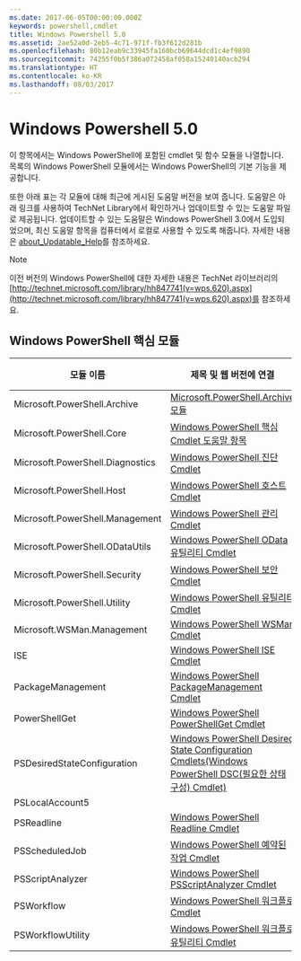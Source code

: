 ```yaml
---
ms.date: 2017-06-05T00:00:00.000Z
keywords: powershell,cmdlet
title: Windows Powershell 5.0
ms.assetid: 2ae52a0d-2eb5-4c71-971f-fb3f612d281b
ms.openlocfilehash: 80b12eab9c33945fa160bcb69644dcd1c4ef9890
ms.sourcegitcommit: 74255f0b5f386a072458af058a15240140acb294
ms.translationtype: HT
ms.contentlocale: ko-KR
ms.lasthandoff: 08/03/2017
---
```

# <a name="windows-powershell-50"></a>Windows Powershell 5.0
이 항목에서는 Windows PowerShell에 포함된 cmdlet 및 함수 모듈을 나열합니다. 목록의 Windows PowerShell 모듈에서는 Windows PowerShell의 기본 기능을 제공합니다.

또한 아래 표는 각 모듈에 대해 최근에 게시된 도움말 버전을 보여 줍니다. 도움말은 아래 링크를 사용하여 TechNet Library에서 확인하거나 업데이트할 수 있는 도움말 파일로 제공됩니다. 업데이트할 수 있는 도움말은 Windows PowerShell 3.0에서 도입되었으며, 최신 도움말 항목을 컴퓨터에서 로컬로 사용할 수 있도록 해줍니다. 자세한 내용은 [about_Updatable_Help](http://technet.microsoft.com/library/hh847735.aspx)를 참조하세요.

> [!NOTE]
> 이전 버전의 Windows PowerShell에 대한 자세한 내용은 TechNet 라이브러리의 [http://technet.microsoft.com/library/hh847741(v=wps.620).aspx](http://technet.microsoft.com/library/hh847741(v=wps.620).aspx)를 참조하세요.

## <a name="windows-powershell-core-modules"></a>Windows PowerShell 핵심 모듈

|모듈 이름|제목 및 웹 버전에 연결|최신 버전|
|---------------|---------------------------------|------------------|
|Microsoft.PowerShell.Archive|[Microsoft.PowerShell.Archive 모듈](Microsoft.PowerShell.Archive-Module.md)|5.0.1.0|
|Microsoft.PowerShell.Core|[Windows PowerShell 핵심 Cmdlet 도움말 항목](https://technet.microsoft.com/en-us/library/416b758e-e714-407f-bb6e-4d4e9112be95)|5.0.1.0|
|Microsoft.PowerShell.Diagnostics|[Windows PowerShell 진단 Cmdlet](http://technet.microsoft.com/library/792C093D-2DAA-4A9D-96CF-A30A9A9595B4)|5.0.1.0|
|Microsoft.PowerShell.Host|[Windows PowerShell 호스트 Cmdlet](http://technet.microsoft.com/library/E1957183-3E3C-481F-B604-F58550D42C4C)|5.0.1.0|
|Microsoft.PowerShell.Management|[Windows PowerShell 관리 Cmdlet](http://technet.microsoft.com/library/A7DCE904-3284-4CBD-8AF4-9B660E0F8CF4)|5.0.1.0|
|Microsoft.PowerShell.ODataUtils|[Windows PowerShell OData 유틸리티 Cmdlet](http://technet.microsoft.com/library/dn818911(v=wps.640).aspx)|5.0.1.0|
|Microsoft.PowerShell.Security|[Windows PowerShell 보안 Cmdlet](http://technet.microsoft.com/library/3D94A738-3A83-4BD3-8937-E518890D576F)|5.0.1.0|
|Microsoft.PowerShell.Utility|[Windows PowerShell 유틸리티 Cmdlet](http://technet.microsoft.com/library/E5764DA6-8961-4320-B733-F460F3E6F730)|5.0.1.0|
|Microsoft.WSMan.Management|[Windows PowerShell WSMan Cmdlet](http://technet.microsoft.com/library/F0905869-019D-42B5-94FE-6457A182BA57)|5.0.1.0|
|ISE|[Windows PowerShell ISE Cmdlet](http://technet.microsoft.com/library/7F6F1CD2-2409-47C0-8BED-72FFC88DE104)|5.0.1.0|
|PackageManagement|[Windows PowerShell PackageManagement Cmdlet](http://technet.microsoft.com/library/dn890951.aspx)|5.0.1.0|
|PowerShellGet|[Windows PowerShell PowerShellGet Cmdlet](http://technet.microsoft.com/library/dn835097.aspx)|5.0.1.0|
|PSDesiredStateConfiguration|[Windows PowerShell Desired State Configuration Cmdlets(Windows PowerShell DSC(필요한 상태 구성) Cmdlet)](https://technet.microsoft.com/en-US/library/dn521624.aspx)|5.0.1.0|
|PSLocalAccount5||5.0.1.0|
|PSReadline|[Windows PowerShell Readline Cmdlet](https://technet.microsoft.com/en-US/library/mt560330)|5.0.1.0|
|PSScheduledJob|[Windows PowerShell 예약된 작업 Cmdlet](http://technet.microsoft.com/library/DE2215F0-B525-4F65-A059-480B786C6B11)|5.0.1.0|
|PSScriptAnalyzer|[Windows PowerShell PSScriptAnalyzer Cmdlet](http://technet.microsoft.com/library/dn927161.aspx)|5.0.1.0|
|PSWorkflow|[Windows PowerShell 워크플로 Cmdlet](http://technet.microsoft.com/library/A6B6D03A-6FDF-478A-B08A-0C145AB690BD)|5.0.1.0|
|PSWorkflowUtility|[Windows PowerShell 워크플로 유틸리티 Cmdlet](http://technet.microsoft.com/library/D33B1B65-7140-431C-9A70-F768D025074A)|5.0.1.0|

